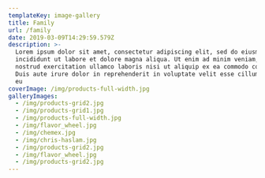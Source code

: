 ```yaml
---
templateKey: image-gallery
title: Family
url: /family
date: 2019-03-09T14:29:59.579Z
description: >-
  Lorem ipsum dolor sit amet, consectetur adipiscing elit, sed do eiusmod tempor
  incididunt ut labore et dolore magna aliqua. Ut enim ad minim veniam, quis
  nostrud exercitation ullamco laboris nisi ut aliquip ex ea commodo consequat.
  Duis aute irure dolor in reprehenderit in voluptate velit esse cillum dolore
  eu 
coverImage: /img/products-full-width.jpg
galleryImages:
  - /img/products-grid2.jpg
  - /img/products-grid1.jpg
  - /img/products-full-width.jpg
  - /img/flavor_wheel.jpg
  - /img/chemex.jpg
  - /img/chris-haslam.jpg
  - /img/products-grid2.jpg
  - /img/flavor_wheel.jpg
  - /img/products-grid2.jpg
---
```


